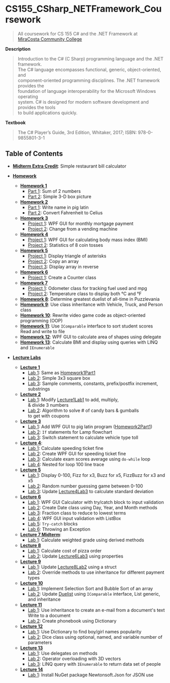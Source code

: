 # CS155_CSharp_NETFramework_Coursework
> All coursework for CS 155 C# and the .NET Framework at  
> [MiraCosta Community College](http://catalog.miracosta.edu/disciplines/computerscience/#courseinventory)

**Description**
> Introduction to the C# (C Sharp) programming language and the .NET framework.  
> The C# language encompasses functional, generic, object-oriented, and  
> component-oriented programming disciplines. The .NET framework provides the  
> foundation of language interoperability for the Microsoft Windows operating  
> system. C# is designed for modern software development and provides the tools  
> to build applications quickly.

**Textbook**
> The C# Player’s Guide, 3rd Edition, Whitaker, 2017; ISBN: 978-0-9855801-3-1

## Table of Contents

- [**Midterm Extra Credit**](MidtermExtraCredit): Simple restaurant bill calculator
- [**Homework**](HW)
  - [**Homework 1**](HW/Homework1)
    - [Part 1](HW/Homework1/Homework1Part1): Sum of 2 numbers
    - [Part 2](HW/Homework1/Homework1Part2): Simple 3-D box picture
  - [**Homework 2**](HW/Homework2)
    - [Part 1](HW/Homework2/Homework2Part1): Write name in pig latin
    - [Part 2](HW/Homework2/Homework2Part2): Convert Fahrenheit to Celius
  - [**Homework 3**](HW/Homework3)
    - [Project 1](HW/Homework3/Homework3Project1): WPF GUI for monthly mortgage payment
    - [Project 2](HW/Homework3/Homework3Project2): Change from a vending machine
  - [**Homework 4**](HW/Homework4)
    - [Project 1](HW/Homework4/Homework4Project1): WPF GUI for calculating body mass index (BMI)
    - [Project 2](HW/Homework4/Homework4Project2): Statistics of 8 coin tosses
  - [**Homework 5**](HW/Homework5)
    - [Project 1](HW/Homework5/Homework5Project1): Display triangle of asterisks
    - [Project 2](HW/Homework5/Homework5Project2): Copy an array
    - [Project 3](HW/Homework5/Homework5Project3): Display array in reverse
  - [**Homework 6**](HW/Homework6)
    - [Project 1](HW/Homework6/Homework6Project1): Create a Counter class
  - [**Homework 7**](HW/Homework7)
    - [Project 1](HW/Homework7/Homework7Project1): Odometer class for tracking fuel used and mpg
    - [Project 2](HW/Homework7/Homework7Project2): Temperature class to display both &deg;C and &deg;F
  - [**Homework 8**](HW/Homework8): Determine greatest duelist of all-time in Puzzlevania
  - [**Homework 9**](HW/Homework9): Use class inheritance with Vehicle, Truck, and Person class
  - [**Homework 10**](HW/Homework10): Rewrite video game code as object-oriented programming (OOP)
  - [**Homework 11**](HW/Homework11): Use <code>IComparable</code> interface to sort student scores  
    Read and write to file
  - [**Homework 12**](HW/Homework12): WPF GUI to calculate area of shapes using delegate  
  - [**Homework 13**](HW/Homework13): Calculate BMI and display using queries with LINQ and <code>IEnumerable</code>

- [**Lecture Labs**](LectureLabs)
  - [**Lecture 1**](LectureLabs/Lecture1)
    - [Lab 1](LectureLabs/Lecture1/Lecture1Lab1): Same as [Homework1Part1](HW/Homework1/Homework1Part1)
    - [Lab 2](LectureLabs/Lecture1/Lecture1Lab2): Simple 3x3 square box
	- [Lab 3](LectureLabs/Lecture1/Lecture1Lab3): Sample comments, constants, prefix/postfix increment, substrings
  - [**Lecture 2**](LectureLabs/Lecture2)
    - [Lab 1](LectureLabs/Lecture2/Lecture2Lab1): Modify [Lecture1Lab1](LectureLabs/Lecture1/Lecture1Lab1) to add, multiply,  
      & divide 3 numbers
    - [Lab 2](LectureLabs/Lecture2/Lecture2Lab2): Algorithm to solve # of candy bars & gumballs  
      to get with coupons
  - [**Lecture 3**](LectureLabs/Lecture3)
    - [Lab 1](LectureLabs/Lecture3/Lecture3Lab1): Add WPF GUI to pig latin program ([Homework2Part1](HW/Homework2/Homework2Part1))
    - [Lab 2](LectureLabs/Lecture3/Lecture3Lab2): <code>If</code> statements for Lamp flowchart
	- [Lab 3](LectureLabs/Lecture3/Lecture3Lab3): Switch statement to calculate vehicle type toll
  - [**Lecture 4**](LectureLabs/Lecture4): 
    - [Lab 1](LectureLabs/Lecture4/Lecture4Lab1): Calculate speeding ticket fine
    - [Lab 2](LectureLabs/Lecture4/Lecture4Lab2): Create WPF GUI for speeding ticket fine
    - [Lab 3](LectureLabs/Lecture4/Lecture4Lab3): Calculate exam scores average using <code>do-while</code> loop
	- [Lab 4](LectureLabs/Lecture4/Lecture4Lab4): Nested for loop 100 line trace
  - [**Lecture 5**](LectureLabs/Lecture5)
    - [Lab 1](LectureLabs/Lecture5/Lecture5Lab1_FizzBuzz): Display 0-100, Fizz for x3, Buzz for x5, FizzBuzz for x3 and x5
    - [Lab 2](LectureLabs/Lecture5/Lecture5Lab2_GuessingGame): Random number guessing game between 0-100
    - [Lab 3](LectureLabs/Lecture5/Lecture5Lab3_GradesUpdated): Update [Lecture4Lab3](LectureLabs/Lecture4/Lecture4Lab3) to calculate standard deviation
  - [**Lecture 6**](LectureLabs/Lecture6)
    - [Lab 1](LectureLabs/Lecture6/Lecture6Lab1_Calculator): WPF GUI Calculator with try/catch block to input validation
    - [Lab 2](LectureLabs/Lecture6/Lecture6Lab2_Date): Create Date class using Day, Year, and Month methods
    - [Lab 3](LectureLabs/Lecture6/Lecture6Lab3_Fraction): Fraction class to reduce to lowest terms
    - [Lab 4](LectureLabs/Lecture6/Lecture6Lab4_Input): WPF GUI input validation with ListBox
    - [Lab 5](LectureLabs/Lecture6/Lecture6Lab5_Try): <code>Try-catch</code> blocks
    - [Lab 6](LectureLabs/Lecture6/Lecture6Lab6_Try2): Throwing an Exception
  - [**Lecture 7 Midterm**](LectureLabs/Lecture7Midterm): 
    - [Lab 1](LectureLabs/Lecture7Midterm/Lecture7Midterm_StudentRecord): Calculate weighted grade using derived methods
  - [**Lecture 8**](LectureLabs/Lecture8)
    - [Lab 1](LectureLabs/Lecture8/Lecture8Lab1_Pizza): Calculate cost of pizza order
    - [Lab 2](LectureLabs/Lecture8/Lecture8Lab2_Fraction): Update [Lecture6Lab3](LectureLabs/Lecture6/Lecture6Lab3_Fraction) using properties
  - [**Lecture 9**](LectureLabs/Lecture9)
    - [Lab 1](LectureLabs/Lecture9/Lecture9Lab1_Fraction): Update [Lecture8Lab2](LectureLabs/Lecture8/Lecture8Lab2_Fraction) using a struct
    - [Lab 2](LectureLabs/Lecture9/Lecture9Lab2): Override methods to use inheritance for different payment types
  - [**Lecture 10**](LectureLabs/Lecture10)
    - [Lab 1](LectureLabs/Lecture10/Lecture10Lab1_Sorts): Implement Selection Sort and Bubble Sort of an array
    - [Lab 2](LectureLabs/Lecture10/Lecture10Lab2_Puzzlevania): Update [Duelist](HW/Homework8) using <code>IComparable</code> interface, List generic, and inheritance
  - [**Lecture 11**](LectureLabs/Lecture11)
    - [Lab 1](LectureLabs/Lecture11/Lecture11Lab1_DocumentInheritance): Use inheritance to create an e-mail from a document's text  
      Write to a document
    - [Lab 2](LectureLabs/Lecture11/Lecture11Lab2_Dictionary): Create phonebook using Dictionary
  - [**Lecture 12**](LectureLabs/Lecture12)
    - [Lab 1](LectureLabs/Lecture12/Lecture12Lab1): Use Dictionary to find boy/girl names popularity
    - [Lab 2](LectureLabs/Lecture12/Lecture12Lab2): Dice class using optional, named, and variable number of parameters
  - [**Lecture 13**](LectureLabs/Lecture13)
    - [Lab 1](LectureLabs/Lecture13/Lecture13Lab1_Delegates): Use delegates on methods
    - [Lab 2](LectureLabs/Lecture13/Lecture13Lab2_3DVectors): Operator overloading with 3D vectors
	- [Lab 3](LectureLabs/Lecture13/Lecture13Lab2_LINQ): LINQ query with <code>IEnumerable</code> to return data set of people
  - [**Lecture 14**](LectureLabs/Lecture14)
    - [Lab 1](LectureLabs/Lecture14/Lecture14Lab1_NuGet): Install NuGet package Newtonsoft.Json for JSON use